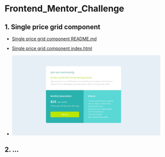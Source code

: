 # Frontend_Mentor_Challenge

## 1. Single price grid component
- [Single price grid component README.md](https://github.com/walmanjm/Frontend_Mentor_Challenge/blob/24fda64f0ce44e520446045592b0d82bb92f261b/Single%20price%20grid%20component/README.md)
- [Single price grid component index.html](https://walmanjm.github.io/Frontend_Mentor_Challenge/Single%20price%20grid%20component/index.html)

- ![dekstop.jpeg](https://github.com/walmanjm/Frontend_Mentor_Challenge/blob/main/Single%20price%20grid%20component/img/dekstop.jpeg?raw=true)

## 2. ...
